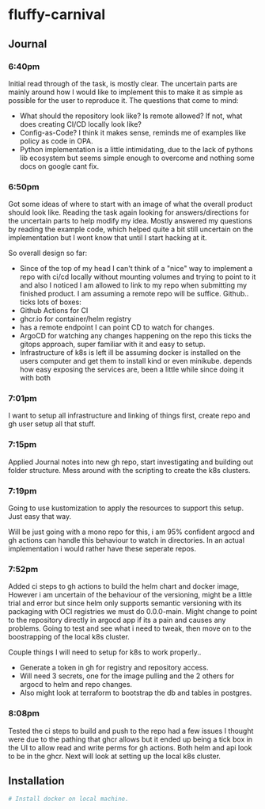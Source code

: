# fluffy-carnival

## Journal

### 6:40pm

Initial read through of the task, is mostly clear. The uncertain parts are mainly around how I would like to implement this to make it as simple as possible for the user to reproduce it. The questions that come to mind:

- What should the repository look like? Is remote allowed? If not, what does creating CI/CD locally look like?
- Config-as-Code? I think it makes sense, reminds me of examples like policy as code in OPA.
- Python implementation is a little intimidating, due to the lack of pythons lib ecosystem but seems simple enough to overcome and nothing some docs on google cant fix.

### 6:50pm

Got some ideas of where to start with an image of what the overall product should look like. Reading the task again looking for answers/directions for the uncertain parts to help modify my idea. Mostly answered my questions by reading the example code, which helped quite a bit still uncertain on the implementation but I wont know that until I start hacking at it.

So overall design so far:

- Since of the top of my head I can't think of a "nice" way to implement a repo with ci/cd locally without mounting volumes and trying to point to it and also I noticed I am allowed to link to my repo when submitting my finished product. I am assuming a remote repo will be suffice. Github.. ticks lots of boxes:
- Github Actions for CI
- ghcr.io for container/helm registry
- has a remote endpoint I can point CD to watch for changes.
- ArgoCD for watching any changes happening on the repo this ticks the gitops approach, super familiar with it and easy to setup.
- Infrastructure of k8s is left ill be assuming docker is installed on the users computer and get them to install kind or even minikube. depends how easy exposing the services are, been a little while since doing it with both

### 7:01pm

I want to setup all infrastructure and linking of things first, create repo and gh user setup all that stuff.

### 7:15pm

Applied Journal notes into new gh repo, start investigating and building out folder structure. Mess around with the scripting to create the k8s clusters.

### 7:19pm

Going to use kustomization to apply the resources to support this setup. Just easy that way.

Will be just going with a mono repo for this, i am 95% confident argocd and gh actions can handle this behaviour to watch in directories. In an actual implementation i would rather have these seperate repos.

### 7:52pm
  
Added ci steps to gh actions to build the helm chart and docker image, However i am uncertain of the behaviour of the versioning, might be a little trial and error but since helm only supports semantic versioning with its packaging with OCI registries we must do 0.0.0-main. Might change to point to the repository directly in argocd app if its a pain and causes any problems. Going to test and see what i need to tweak, then move on to the boostrapping of the local k8s cluster.

Couple things I will need to setup for k8s to work properly..

- Generate a token in gh for registry and repository access.
- Will need 3 secrets, one for the image pulling and the 2 others for argocd to helm and repo changes.
- Also might look at terraform to bootstrap the db and tables in postgres.

### 8:08pm

Tested the ci steps to build and push to the repo had a few issues I thought were due to the pathing that ghcr allows but it ended up being a tick box in the UI to allow read and write perms for gh actions. Both helm and api look to be in the ghcr. Next will look at setting up the local k8s cluster.

## Installation

```sh
# Install docker on local machine.

```
